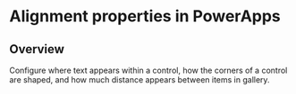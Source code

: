 <properties
    pageTitle="Alignment properties | Microsoft PowerApps"
    description="Reference information about properties such as Alignment and Padding"
    services=""
    suite="powerapps"
    documentationCenter="na"
    authors="aftowen"
    manager="erikre"
    editor=""
    tags=""/>

<tags
   ms.service="powerapps"
   ms.devlang="na"
   ms.topic="article"
   ms.tgt_pltfrm="na"
   ms.workload="na"
   ms.date="03/17/2016"
   ms.author="anneta"/>

# Alignment properties in PowerApps #

## Overview ##
Configure where text appears within a control, how the corners of a control are shaped, and how much distance appears between items in gallery.



